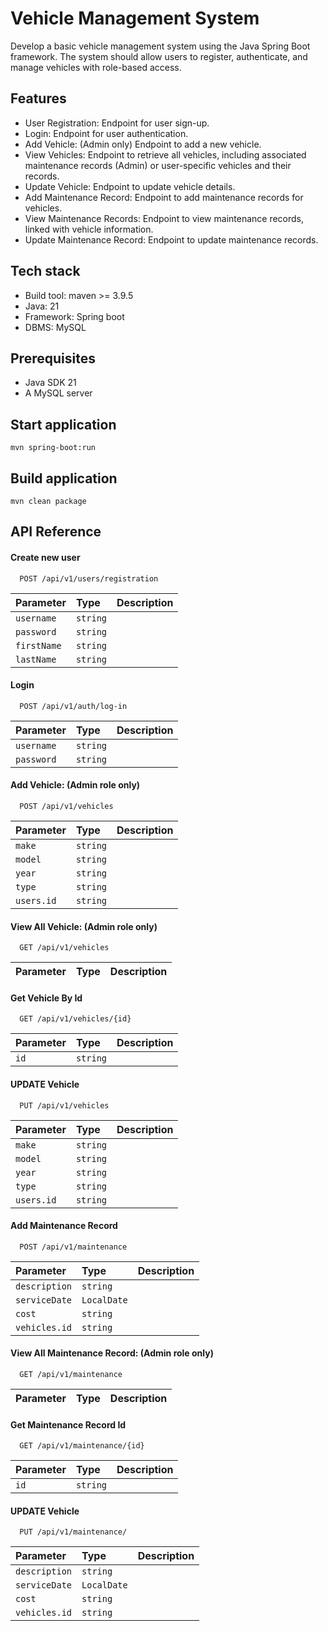 
# Vehicle Management System

Develop a basic vehicle management system using the Java Spring Boot framework. The system should allow users to register, authenticate, and manage vehicles with role-based access.


## Features

- User Registration: Endpoint for user sign-up.
- Login: Endpoint for user authentication.
- Add Vehicle: (Admin only) Endpoint to add a new vehicle.
- View Vehicles: Endpoint to retrieve all vehicles, including associated maintenance records (Admin) or user-specific vehicles and their records.
- Update Vehicle: Endpoint to update vehicle details.
- Add Maintenance Record: Endpoint to add maintenance records for vehicles.
- View Maintenance Records: Endpoint to view maintenance records, linked with vehicle information.
- Update Maintenance Record: Endpoint to update maintenance records.

## Tech stack
* Build tool: maven >= 3.9.5
* Java: 21
* Framework: Spring boot
* DBMS: MySQL

## Prerequisites
* Java SDK 21
* A MySQL server

## Start application
`mvn spring-boot:run`

## Build application
`mvn clean package`

## API Reference

#### Create new user

```http
  POST /api/v1/users/registration
```

| Parameter  | Type     | Description                |
| :--------  | :------- | :------------------------- |
| `username` | `string` |               |
| `password` | `string` |               |
| `firstName`| `string` |               |
| `lastName` | `string` |               |

#### Login

```http
  POST /api/v1/auth/log-in
```

| Parameter | Type     | Description                       |
| :-------- | :------- | :-------------------------------- |
| `username`| `string` |                      |
| `password`| `string` |                      |

####  Add Vehicle: (Admin role only)

```http
  POST /api/v1/vehicles
```

| Parameter  | Type     | Description                |
| :--------  | :------- | :------------------------- |
| `make`     | `string` |               |
| `model`    | `string` |               |
| `year`     | `string` |               |
| `type`     | `string` |               |
| `users.id` | `string` |               |

####  View All Vehicle: (Admin role only)

```http
  GET /api/v1/vehicles
```

| Parameter  | Type     | Description                |
| :--------  | :------- | :------------------------- |

####  Get Vehicle By Id

```http
  GET /api/v1/vehicles/{id}
```

| Parameter  | Type     | Description                |
| :--------  | :------- | :------------------------- |
| `id`     | `string` |               |

####  UPDATE Vehicle

```http
  PUT /api/v1/vehicles
```

| Parameter  | Type     | Description                |
| :--------  | :------- | :------------------------- |
| `make`     | `string` |               |
| `model`    | `string` |               |
| `year`     | `string` |               |
| `type`     | `string` |               |
| `users.id` | `string` |               |

####  Add Maintenance Record

```http
  POST /api/v1/maintenance
```

| Parameter     | Type        | Description                |
| :------------ | :-------    | :------------------------- |
| `description` | `string`    |                            |
| `serviceDate` | `LocalDate` |                            |
| `cost`        | `string`    |                            |
| `vehicles.id` | `string`    |                            |

####  View All Maintenance Record: (Admin role only)

```http
  GET /api/v1/maintenance
```

| Parameter  | Type     | Description                |
| :--------  | :------- | :------------------------- |

####  Get Maintenance Record Id

```http
  GET /api/v1/maintenance/{id}
```

| Parameter  | Type     | Description                |
| :--------  | :------- | :------------------------- |
| `id`       | `string` |                            |

####  UPDATE Vehicle

```http
  PUT /api/v1/maintenance/
```

| Parameter     | Type        | Description                |
| :------------ | :-------    | :------------------------- |
| `description` | `string`    |                            |
| `serviceDate` | `LocalDate` |                            |
| `cost`        | `string`    |                            |
| `vehicles.id` | `string`    |                            |